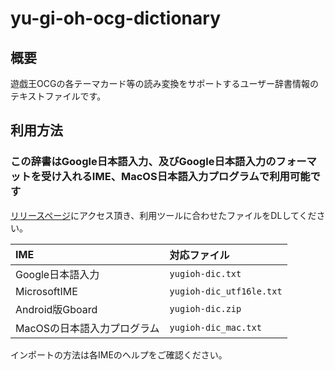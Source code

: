 # yu-gi-oh-ocg-dictionary

## 概要

遊戯王OCGの各テーマカード等の読み変換をサポートするユーザー辞書情報のテキストファイルです。

## 利用方法

### この辞書はGoogle日本語入力、及びGoogle日本語入力のフォーマットを受け入れるIME、MacOS日本語入力プログラムで利用可能です

[リリースページ](https://github.com/Lhaplus-K/yu-gi-oh-ocg-dictionary/releases)にアクセス頂き、利用ツールに合わせたファイルをDLしてください。

|IME|対応ファイル|
|:--|:--|
|Google日本語入力|`yugioh-dic.txt`|
|MicrosoftIME|`yugioh-dic_utf16le.txt`|
|Android版Gboard|`yugioh-dic.zip`|
|MacOSの日本語入力プログラム|`yugioh-dic_mac.txt`|

インポートの方法は各IMEのヘルプをご確認ください。
